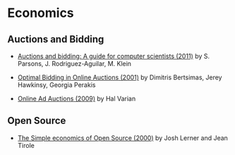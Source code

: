 # Economics

## Auctions and Bidding

* [Auctions and bidding: A guide for computer scientists (2011)](http://www.sci.brooklyn.cuny.edu/~parsons/projects/mech-design/publications/bluffers-final.pdf) by S. Parsons, J. Rodriguez-Aguilar, M. Klein

* [Optimal Bidding in Online Auctions (2001)](http://www.mit.edu/~dbertsim/papers/Revenue%20Management/Optimal%20Bidding%20in%20Online%20Auctions.pdf) by Dimitris Bertsimas, Jerey Hawkinsy, Georgia Perakis 

* [Online Ad Auctions (2009)](online-ad-auctions.pdf) by Hal Varian

## Open Source

* [The Simple economics of Open Source  (2000)](http://www.people.hbs.edu/jlerner/simple.pdf) by Josh Lerner and Jean Tirole
